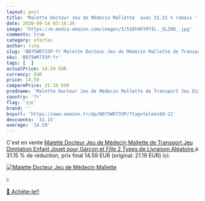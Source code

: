 ```yaml
---
layout: post
title: 'Malette Docteur Jeu de Médecin Mallette  avec 31.15 % rabais '
date: 2020-09-14 03:16:39
image: 'https://m.media-amazon.com/images/I/516hXKYRYIL._SL200_.jpg'
comments: true
category: ofertas
author: ring
slug: 'B075WR733P-fr Malette Docteur Jeu de Médecin Mallette de Transport Jeu...'
sku: 'B075WR733P-fr'
tags: [  ]
actualPrice: 14.59 EUR
currency: EUR
price: 14.59
comparePrice: 21.19 EUR
prodname: 'Malette Docteur Jeu de Médecin Mallette de Transport Jeu Dimitation Enfant Jouet pour Garçon et Fille  2 Types de Livraison Aléatoire '
country: 'fr'
flag: '🇫🇷'
brand: ''
buyurl: 'https://www.amazon.fr/dp/B075WR733P/?tag=tolees0d-21'
descuento: '31.15'
average: '14.59'
---
```


C'est en vente [Malette Docteur Jeu de Médecin Mallette de Transport Jeu Dimitation Enfant Jouet pour Garçon et Fille  2 Types de Livraison Aléatoire ](https://www.amazon.fr/dp/B075WR733P/?tag=tolees0d-21)  à  31.15 % de réduction, prix final  14.59 EUR (original: 21.19 EUR) ici:

[![Malette Docteur Jeu de Médecin Mallette ](https://m.media-amazon.com/images/I/516hXKYRYIL._SL200_.jpg)](https://www.amazon.fr/dp/B075WR733P/?tag=tolees0d-21)

ℹ️:


[🛒 Achète-le!!](https://www.amazon.fr/dp/B075WR733P/?tag=tolees0d-21)
